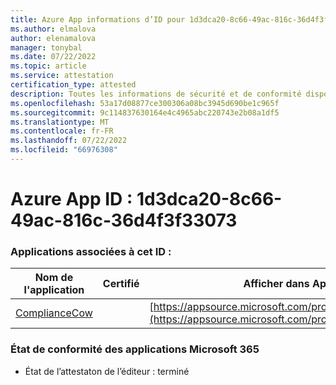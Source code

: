```yaml
---
title: Azure App informations d’ID pour 1d3dca20-8c66-49ac-816c-36d4f3f33073
ms.author: elmalova
author: elenamalova
manager: tonybal
ms.date: 07/22/2022
ms.topic: article
ms.service: attestation
certification_type: attested
description: Toutes les informations de sécurité et de conformité disponibles pour 1d3dca20-8c66-49ac-816c-36d4f3f33073.
ms.openlocfilehash: 53a17d08877ce300306a08bc3945d690be1c965f
ms.sourcegitcommit: 9c114837630164e4c4965abc220743e2b08a1df5
ms.translationtype: MT
ms.contentlocale: fr-FR
ms.lasthandoff: 07/22/2022
ms.locfileid: "66976308"
---
```

# <a name="azure-app-id-1d3dca20-8c66-49ac-816c-36d4f3f33073"></a>Azure App ID : 1d3dca20-8c66-49ac-816c-36d4f3f33073


### <a name="apps-associated-with-this-id"></a>Applications associées à cet ID :
| **Nom de l'application** | **Certifié** | **Afficher dans AppSource** |
|--------------|---------------|-----------------------|
| [ComplianceCow](../forward/WA200004247.md) |  | [https://appsource.microsoft.com/product/office/WA200004247](https://appsource.microsoft.com/product/office/WA200004247) |

### <a name="microsoft-365-app-compliance-status"></a>État de conformité des applications Microsoft 365
- État de l’attestaton de l’éditeur : terminé

